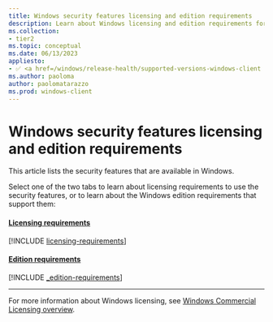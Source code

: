 ```yaml
---
title: Windows security features licensing and edition requirements
description: Learn about Windows licensing and edition requirements for the features included in Windows.
ms.collection:
- tier2
ms.topic: conceptual
ms.date: 06/13/2023
appliesto:
- ✅ <a href=/windows/release-health/supported-versions-windows-client target=_blank>Windows 11</a>
ms.author: paoloma
author: paolomatarazzo
ms.prod: windows-client
---
```


# Windows security features licensing and edition requirements

This article lists the security features that are available in Windows.

Select one of the two tabs to learn about licensing requirements to use the security features, or to learn about the Windows edition requirements that support them:

#### [**Licensing requirements**](#tab/licensing)

[!INCLUDE [licensing-requirements](../../../includes/licensing/_licensing-requirements.md)]

#### [**Edition requirements**](#tab/edition)

[!INCLUDE [_edition-requirements](../../../includes/licensing/_edition-requirements.md)]

---

For more information about Windows licensing, see [Windows Commercial Licensing overview](/windows/whats-new/windows-licensing).
